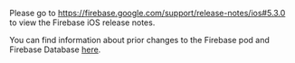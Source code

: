 
Please go to https://firebase.google.com/support/release-notes/ios#5.3.0
to view the Firebase iOS release notes.

You can find information about prior changes to the Firebase pod and Firebase
Database [here](https://www.firebase.com/docs/ios/changelog.html).
